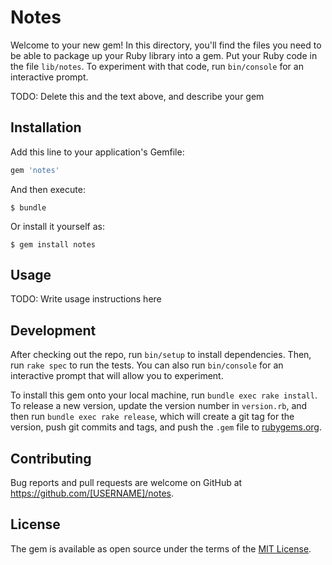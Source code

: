 # Notes

Welcome to your new gem! In this directory, you'll find the files you need to be able to package up your Ruby library into a gem. Put your Ruby code in the file `lib/notes`. To experiment with that code, run `bin/console` for an interactive prompt.

TODO: Delete this and the text above, and describe your gem

## Installation

Add this line to your application's Gemfile:

```ruby
gem 'notes'
```

And then execute:

    $ bundle

Or install it yourself as:

    $ gem install notes

## Usage

TODO: Write usage instructions here

## Development

After checking out the repo, run `bin/setup` to install dependencies. Then, run `rake spec` to run the tests. You can also run `bin/console` for an interactive prompt that will allow you to experiment.

To install this gem onto your local machine, run `bundle exec rake install`. To release a new version, update the version number in `version.rb`, and then run `bundle exec rake release`, which will create a git tag for the version, push git commits and tags, and push the `.gem` file to [rubygems.org](https://rubygems.org).

## Contributing

Bug reports and pull requests are welcome on GitHub at https://github.com/[USERNAME]/notes.

## License

The gem is available as open source under the terms of the [MIT License](https://opensource.org/licenses/MIT).
